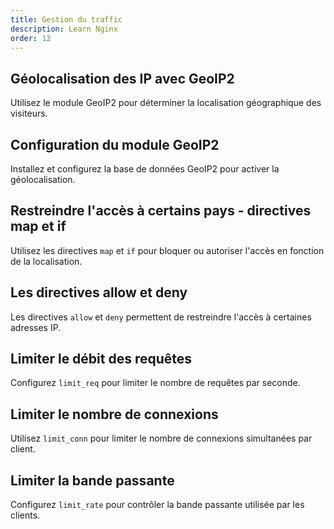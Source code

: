 ```yaml
---
title: Gestion du traffic
description: Learn Nginx
order: 12
---
```


## Géolocalisation des IP avec GeoIP2
Utilisez le module GeoIP2 pour déterminer la localisation géographique des visiteurs.

## Configuration du module GeoIP2
Installez et configurez la base de données GeoIP2 pour activer la géolocalisation.

## Restreindre l'accès à certains pays - directives map et if
Utilisez les directives `map` et `if` pour bloquer ou autoriser l'accès en fonction de la localisation.

## Les directives allow et deny
Les directives `allow` et `deny` permettent de restreindre l'accès à certaines adresses IP.

## Limiter le débit des requêtes
Configurez `limit_req` pour limiter le nombre de requêtes par seconde.

## Limiter le nombre de connexions
Utilisez `limit_conn` pour limiter le nombre de connexions simultanées par client.

## Limiter la bande passante
Configurez `limit_rate` pour contrôler la bande passante utilisée par les clients.



